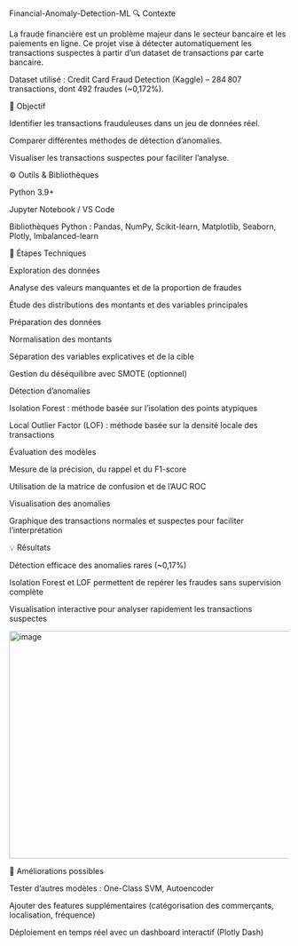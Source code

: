 Financial-Anomaly-Detection-ML
🔍 Contexte

La fraude financière est un problème majeur dans le secteur bancaire et les paiements en ligne. Ce projet vise à détecter automatiquement les transactions suspectes à partir d’un dataset de transactions par carte bancaire.

Dataset utilisé : Credit Card Fraud Detection (Kaggle)
 – 284 807 transactions, dont 492 fraudes (~0,172%).

🎯 Objectif

Identifier les transactions frauduleuses dans un jeu de données réel.

Comparer différentes méthodes de détection d’anomalies.

Visualiser les transactions suspectes pour faciliter l’analyse.

⚙️ Outils & Bibliothèques

Python 3.9+

Jupyter Notebook / VS Code

Bibliothèques Python : Pandas, NumPy, Scikit-learn, Matplotlib, Seaborn, Plotly, Imbalanced-learn

🧩 Étapes Techniques

Exploration des données

Analyse des valeurs manquantes et de la proportion de fraudes

Étude des distributions des montants et des variables principales

Préparation des données

Normalisation des montants

Séparation des variables explicatives et de la cible

Gestion du déséquilibre avec SMOTE (optionnel)

Détection d’anomalies

Isolation Forest : méthode basée sur l’isolation des points atypiques

Local Outlier Factor (LOF) : méthode basée sur la densité locale des transactions

Évaluation des modèles

Mesure de la précision, du rappel et du F1-score

Utilisation de la matrice de confusion et de l’AUC ROC

Visualisation des anomalies

Graphique des transactions normales et suspectes pour faciliter l’interprétation

💡 Résultats

Détection efficace des anomalies rares (~0,17%)

Isolation Forest et LOF permettent de repérer les fraudes sans supervision complète

Visualisation interactive pour analyser rapidement les transactions suspectes

<img width="1352" height="410" alt="image" src="https://github.com/user-attachments/assets/25ef2d2d-7fc2-437f-b965-e8e8297cc58f" />


🔧 Améliorations possibles

Tester d’autres modèles : One-Class SVM, Autoencoder

Ajouter des features supplémentaires (catégorisation des commerçants, localisation, fréquence)

Déploiement en temps réel avec un dashboard interactif (Plotly Dash)
